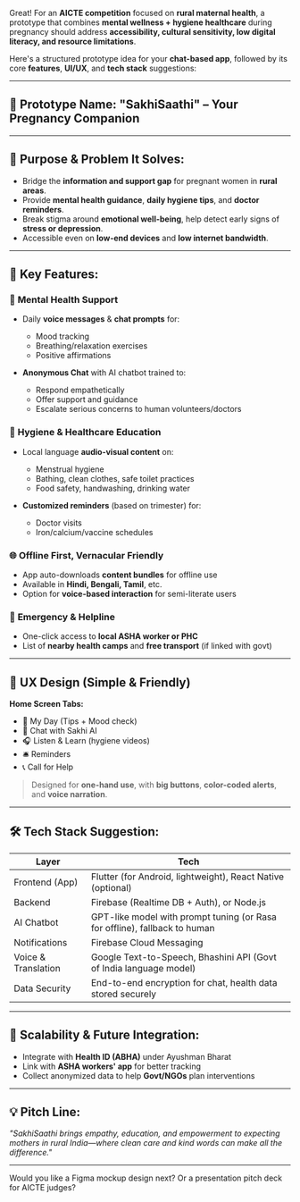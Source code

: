 Great! For an **AICTE competition** focused on **rural maternal health**, a prototype that combines **mental wellness + hygiene healthcare** during pregnancy should address **accessibility, cultural sensitivity, low digital literacy, and resource limitations**.

Here's a structured prototype idea for your **chat-based app**, followed by its core **features**, **UI/UX**, and **tech stack** suggestions:

---

## 🧩 **Prototype Name: "SakhiSaathi" – Your Pregnancy Companion**

---

## 🎯 **Purpose & Problem It Solves:**

* Bridge the **information and support gap** for pregnant women in **rural areas**.
* Provide **mental health guidance**, **daily hygiene tips**, and **doctor reminders**.
* Break stigma around **emotional well-being**, help detect early signs of **stress or depression**.
* Accessible even on **low-end devices** and **low internet bandwidth**.

---

## 📱 **Key Features:**

### 🧠 **Mental Health Support**

* Daily **voice messages** & **chat prompts** for:

  * Mood tracking
  * Breathing/relaxation exercises
  * Positive affirmations
* **Anonymous Chat** with AI chatbot trained to:

  * Respond empathetically
  * Offer support and guidance
  * Escalate serious concerns to human volunteers/doctors

### 🧼 **Hygiene & Healthcare Education**

* Local language **audio-visual content** on:

  * Menstrual hygiene
  * Bathing, clean clothes, safe toilet practices
  * Food safety, handwashing, drinking water
* **Customized reminders** (based on trimester) for:

  * Doctor visits
  * Iron/calcium/vaccine schedules

### 🌐 **Offline First, Vernacular Friendly**

* App auto-downloads **content bundles** for offline use
* Available in **Hindi, Bengali, Tamil**, etc.
* Option for **voice-based interaction** for semi-literate users

### 🏥 **Emergency & Helpline**

* One-click access to **local ASHA worker or PHC**
* List of **nearby health camps** and **free transport** (if linked with govt)

---

## 🎨 **UX Design (Simple & Friendly)**

**Home Screen Tabs:**

* 📅 My Day (Tips + Mood check)
* 💬 Chat with Sakhi AI
* 🎧 Listen & Learn (hygiene videos)
* 🛎 Reminders
* 📞 Call for Help

> Designed for **one-hand use**, with **big buttons**, **color-coded alerts**, and **voice narration**.

---

## 🛠️ **Tech Stack Suggestion:**

| Layer               | Tech                                                                       |
| ------------------- | -------------------------------------------------------------------------- |
| Frontend (App)      | Flutter (for Android, lightweight), React Native (optional)                |
| Backend             | Firebase (Realtime DB + Auth), or Node.js                                  |
| AI Chatbot          | GPT-like model with prompt tuning (or Rasa for offline), fallback to human |
| Notifications       | Firebase Cloud Messaging                                                   |
| Voice & Translation | Google Text-to-Speech, Bhashini API (Govt of India language model)         |
| Data Security       | End-to-end encryption for chat, health data stored securely                |

---

## 🌱 **Scalability & Future Integration:**

* Integrate with **Health ID (ABHA)** under Ayushman Bharat
* Link with **ASHA workers' app** for better tracking
* Collect anonymized data to help **Govt/NGOs** plan interventions

---

## 💡 Pitch Line:

*"SakhiSaathi brings empathy, education, and empowerment to expecting mothers in rural India—where clean care and kind words can make all the difference."*

---

Would you like a Figma mockup design next? Or a presentation pitch deck for AICTE judges?